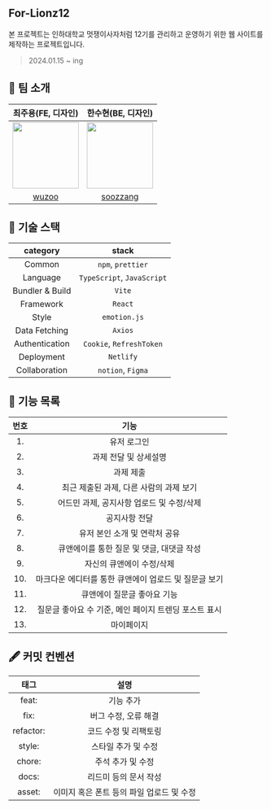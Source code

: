 ## For-Lionz12

본 프로젝트는 인하대학교 멋쟁이사자처럼 12기를 관리하고 운영하기 위한 웹 사이트를 제작하는 프로젝트입니다.

> 2024.01.15 ~ ing

## 👬 팀 소개

|                                                              **최주용(FE, 디자인)**                                                              |                                                              **한수현(BE, 디자인)**                                                              |
| :----------------------------------------------------------------------------------------------------------------------------------------------: | :----------------------------------------------------------------------------------------------------------------------------------------------: |
| <center><img src="https://velog.velcdn.com/images/wuzoo/post/142ca9e2-1b00-4c56-a79c-d751c7f4430b/image.jpeg" width="130" height="130"></center> | <center><img src="https://velog.velcdn.com/images/wuzoo/post/c64ff32f-b709-4d04-bc46-a7370fd167b6/image.jpeg" width="130" height="130"></center> |
|                                                        [wuzoo](https://github.com/wuzoo)                                                         |                                                     [soozzang](https://github.com/soozzang)                                                      |

## 🔗 기술 스택

| **category**  |                    **stack**                     |
| :-----------: | :----------------------------------------------: |
|    Common     |    `npm`, `prettier`     |
|Language|`TypeScript`, `JavaScript`|
|Bundler & Build|`Vite`|
|Framework|`React`|
|Style|`emotion.js`|
|Data Fetching|`Axios`|
|Authentication|`Cookie`, `RefreshToken`|
|Deployment|`Netlify`|
| Collaboration |                `notion`, `Figma`                 |

## 🎯 기능 목록

| **번호** |                 **기능**                  |
| :------: | :---------------------------------------: |
|    1.    |                유저 로그인                |
|    2.    |           과제 전달 및 상세설명           |
|    3.    |                과제 제출                |
|    4.    | 최근 제출된 과제, 다른 사람의 과제 보기 |
|5.|어드민 과제, 공지사항 업로드 및 수정/삭제|
|    6.    |               공지사항 전달               |
|    7.    |       유저 본인 소개 및 연락처 공유       |
|    8.    |       큐앤에이를 통한 질문 및 댓글, 대댓글 작성        |
|9.| 자신의 큐앤에이 수정/삭제 |
|10.|마크다운 에디터를 통한 큐앤에이 업로드 및 질문글 보기|
|11.|큐앤에이 질문글 좋아요 기능|
|12.|질문글 좋아요 수 기준, 메인 페이지 트렌딩 포스트 표시|
|    13.    |                마이페이지                 |

## 🖋️ 커밋 컨벤션

| **태그**  |       **설명**        |
| :-------: | :-------------------: |
|   feat:   |       기능 추가       |
|   fix:    | 버그 수정, 오류 해결  |
| refactor: | 코드 수정 및 리팩토링 |
|  style:   |  스타일 추가 및 수정  |
|  chore:   |   주석 추가 및 수정   |
|   docs:   | 리드미 등의 문서 작성 |
|asset: |이미지 혹은 폰트 등의 파일 업로드 및 수정|
